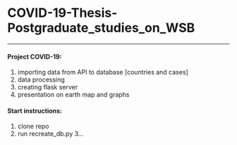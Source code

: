 # COVID-19-Thesis-Postgraduate_studies_on_WSB

------------------------------------

#### Project COVID-19:

1. importing data from API to database [countries and cases]
2. data processing
3. creating flask server
4. presentation on earth map and graphs

#### Start instructions:

1. clone repo
2. run recreate_db.py
3...
